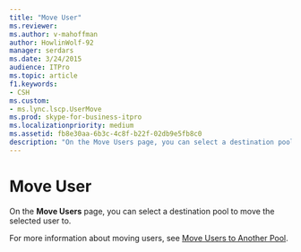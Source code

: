 ```yaml
---
title: "Move User"
ms.reviewer: 
ms.author: v-mahoffman
author: HowlinWolf-92
manager: serdars
ms.date: 3/24/2015
audience: ITPro
ms.topic: article
f1.keywords:
- CSH
ms.custom:
- ms.lync.lscp.UserMove
ms.prod: skype-for-business-itpro
ms.localizationpriority: medium
ms.assetid: fb8e30aa-6b3c-4c8f-b22f-02db9e5fb8c0
description: "On the Move Users page, you can select a destination pool to move the selected user to."
---
```


# Move User

On the **Move Users** page, you can select a destination pool to move the selected user to.

For more information about moving users, see [Move Users to Another Pool](/previous-versions/office/lync-server-2013/lync-server-2013-move-users-to-another-pool).